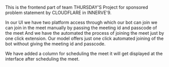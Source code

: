 This is the frontend part of team THURSDAY'S Project for sponsored problem statement by CLOUDFLARE in INNERVE'9.



In our UI we have two platform access through which our bot can join we can join in the meet manually by passing the meeting id and passcode of the meet 
And we have the automated the process of joining the meet just by one click extension. Our model offers just one click automated joining of the bot without giving the meeting id and passcode.

We have added a column for scheduling the meet it will get displayed at the interface after scheduling the meet.

